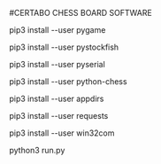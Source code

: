 #CERTABO CHESS BOARD SOFTWARE

pip3 install --user pygame

pip3 install --user pystockfish

pip3 install --user pyserial

pip3 install --user python-chess

pip3 install --user appdirs

pip3 install --user requests

pip3 install --user win32com

python3 run.py

